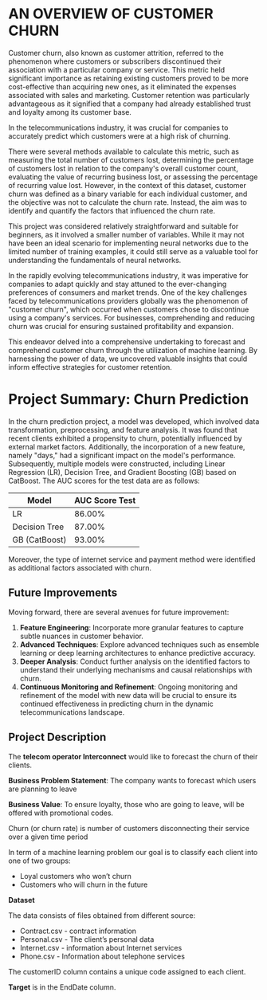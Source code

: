 # **AN OVERVIEW OF CUSTOMER CHURN**

Customer churn, also known as customer attrition, referred to the phenomenon where customers or subscribers discontinued their association with a particular company or service. This metric held significant importance as retaining existing customers proved to be more cost-effective than acquiring new ones, as it eliminated the expenses associated with sales and marketing. Customer retention was particularly advantageous as it signified that a company had already established trust and loyalty among its customer base.

In the telecommunications industry, it was crucial for companies to accurately predict which customers were at a high risk of churning.

There were several methods available to calculate this metric, such as measuring the total number of customers lost, determining the percentage of customers lost in relation to the company's overall customer count, evaluating the value of recurring business lost, or assessing the percentage of recurring value lost. However, in the context of this dataset, customer churn was defined as a binary variable for each individual customer, and the objective was not to calculate the churn rate. Instead, the aim was to identify and quantify the factors that influenced the churn rate.

This project was considered relatively straightforward and suitable for beginners, as it involved a smaller number of variables. While it may not have been an ideal scenario for implementing neural networks due to the limited number of training examples, it could still serve as a valuable tool for understanding the fundamentals of neural networks.

In the rapidly evolving telecommunications industry, it was imperative for companies to adapt quickly and stay attuned to the ever-changing preferences of consumers and market trends. One of the key challenges faced by telecommunications providers globally was the phenomenon of "customer churn", which occurred when customers chose to discontinue using a company's services. For businesses, comprehending and reducing churn was crucial for ensuring sustained profitability and expansion.

This endeavor delved into a comprehensive undertaking to forecast and comprehend customer churn through the utilization of machine learning. By harnessing the power of data, we uncovered valuable insights that could inform effective strategies for customer retention.



# Project Summary: Churn Prediction

In the churn prediction project, a model was developed, which involved data transformation, preprocessing, and feature analysis. It was found that recent clients exhibited a propensity to churn, potentially influenced by external market factors. Additionally, the incorporation of a new feature, namely "days," had a significant impact on the model's performance. Subsequently, multiple models were constructed, including Linear Regression (LR), Decision Tree, and Gradient Boosting (GB) based on CatBoost. The AUC scores for the test data are as follows:

| Model         | AUC Score Test |
| ------------- | -------------- |
| LR            | 86.00%         |
| Decision Tree | 87.00%         |
| GB (CatBoost) | 93.00%         |

Moreover, the type of internet service and payment method were identified as additional factors associated with churn.

## Future Improvements

Moving forward, there are several avenues for future improvement:

1. **Feature Engineering**: Incorporate more granular features to capture subtle nuances in customer behavior.
2. **Advanced Techniques**: Explore advanced techniques such as ensemble learning or deep learning architectures to enhance predictive accuracy.
3. **Deeper Analysis**: Conduct further analysis on the identified factors to understand their underlying mechanisms and causal relationships with churn.
4. **Continuous Monitoring and Refinement**: Ongoing monitoring and refinement of the model with new data will be crucial to ensure its continued effectiveness in predicting churn in the dynamic telecommunications landscape.


## **Project Description**

The **telecom operator Interconnect** would like to forecast the churn of their clients.

**Business Problem Statement**: The company wants to forecast which users are planning to leave

**Business Value**: To ensure loyalty, those who are going to leave, will be offered with promotional codes.

Churn (or churn rate) is number of customers disconnecting their service over a given time period

In term of a machine learning problem our goal is to classify each client into one of two groups:



* Loyal customers who won’t churn
* Customers who will churn in the future

**Dataset**

The data consists of files obtained from different source:



* Contract.csv - contract information
* Personal.csv - The client’s personal data
* Internet.csv - information about Internet services
* Phone.csv - Information about telephone services

The customerID column contains a unique code assigned to each client.

**Target** is in the EndDate column.

